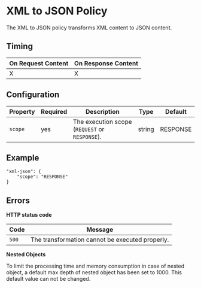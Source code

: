 # XML to JSON Policy

<head>
  <meta name="guidename" content="API Management"/>
  <meta name="context" content="GUID-177d9cb3-e486-409f-8d39-81b3bb4c0969"/>
</head>

The XML to JSON policy transforms XML content to JSON content.

## Timing

| On Request Content | On Response Content| 
|---|---|
|X|X|

## Configuration

| Property  |Required   |Description   | Type  | Default |
|---|---|---|---|---|
|`scope`|yes| The execution scope (`REQUEST` or `RESPONSE`).|string|RESPONSE|

## Example

```
"xml-json": {
    "scope": "RESPONSE"
}

```

## Errors

**HTTP status code**

|Code|Message|
|---|---|
|`500`|The transformation cannot be executed properly.|


**Nested Objects**

To limit the processing time and memory consumption in case of nested object, a default max depth of nested object has been set to 1000. This default value can not be changed.